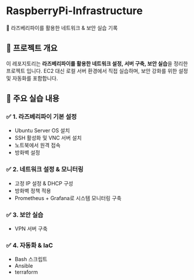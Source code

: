 # RaspberryPi-Infrastructure
🚀 라즈베리파이를 활용한 네트워크 & 보안 실습 기록

## 📌 프로젝트 개요
이 레포지토리는 **라즈베리파이를 활용한 네트워크 설정, 서버 구축, 보안 실습**을 정리한 프로젝트 입니다.
EC2 대신 로컬 서버 환경에서 직접 실습하며, 보안 강화를 위한 설정 및 자동화를 포함합니다.

## 📂 주요 실습 내용 
### ✅ 1. 라즈베리파이 기본 설정
- Ubuntu Server OS 설치
- SSH 활성화 및 VNC 서버 설치
- 노트북에서 원격 접속
- 방화벽 설정

### ✅ 2. 네트워크 설정 & 모니터링
- 고정 IP 설정 & DHCP 구성
- 방화벽 정책 적용
- Prometheus + Grafana로 시스템 모니터링 구축

### ✅ 3. 보안 실습
- VPN 서버 구축

### ✅ 4. 자동화 & IaC
- Bash 스크립트
- Ansible
- terraform
